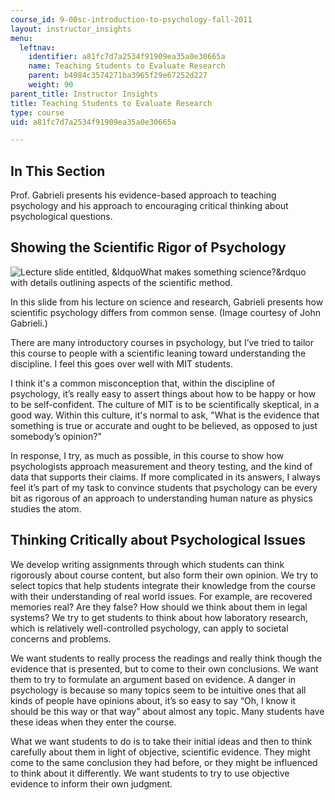 ```yaml
---
course_id: 9-00sc-introduction-to-psychology-fall-2011
layout: instructor_insights
menu:
  leftnav:
    identifier: a81fc7d7a2534f91909ea35a0e30665a
    name: Teaching Students to Evaluate Research
    parent: b4984c3574271ba3965f29e67252d227
    weight: 90
parent_title: Instructor Insights
title: Teaching Students to Evaluate Research
type: course
uid: a81fc7d7a2534f91909ea35a0e30665a

---
```


In This Section
---------------

Prof. Gabrieli presents his evidence-based approach to teaching psychology and his approach to encouraging critical thinking about psychological questions.

Showing the Scientific Rigor of Psychology
------------------------------------------

![Lecture slide entitled, &ldquoWhat makes something science?&rdquo with details outlining aspects of the scientific method.](/coursemedia/9-00sc-introduction-to-psychology-fall-2011/88f66be36d18bc9e4ca3164a5c8e6ac7_science.JPG)

In this slide from his lecture on science and research, Gabrieli presents how scientific psychology differs from common sense. (Image courtesy of John Gabrieli.)

There are many introductory courses in psychology, but I’ve tried to tailor this course to people with a scientific leaning toward understanding the discipline. I feel this goes over well with MIT students.

I think it's a common misconception that, within the discipline of psychology, it’s really easy to assert things about how to be happy or how to be self-confident. The culture of MIT is to be scientifically skeptical, in a good way. Within this culture, it's normal to ask, "What is the evidence that something is true or accurate and ought to be believed, as opposed to just somebody’s opinion?"

In response, I try, as much as possible, in this course to show how psychologists approach measurement and theory testing, and the kind of data that supports their claims. If more complicated in its answers, I always feel it’s part of my task to convince students that psychology can be every bit as rigorous of an approach to understanding human nature as physics studies the atom.

Thinking Critically about Psychological Issues
----------------------------------------------

We develop writing assignments through which students can think rigorously about course content, but also form their own opinion. We try to select topics that help students integrate their knowledge from the course with their understanding of real world issues. For example, are recovered memories real? Are they false? How should we think about them in legal systems? We try to get students to think about how laboratory research, which is relatively well-controlled psychology, can apply to societal concerns and problems.

We want students to really process the readings and really think though the evidence that is presented, but to come to their own conclusions. We want them to try to formulate an argument based on evidence. A danger in psychology is because so many topics seem to be intuitive ones that all kinds of people have opinions about, it’s so easy to say “Oh, I know it should be this way or that way” about almost any topic. Many students have these ideas when they enter the course.  

What we want students to do is to take their initial ideas and then to think carefully about them in light of objective, scientific evidence. They might come to the same conclusion they had before, or they might be influenced to think about it differently. We want students to try to use objective evidence to inform their own judgment.